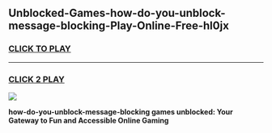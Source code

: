 
## Unblocked-Games-how-do-you-unblock-message-blocking-Play-Online-Free-hl0jx
<h3>
<a href="https://premium76.site?title=how-do-you-unblock-message-blocking&ref=26A">CLICK TO PLAY</a></h3>
<hr>

<h3>
<a href="https://premium76.site?title=how-do-you-unblock-message-blocking&ref=26A">CLICK 2 PLAY</a>
  
</h3>

<a href="https://premium76.site?title=how-do-you-unblock-message-blocking&ref=26A"><img src="https://clearcache.store/games.png"></a>


**how-do-you-unblock-message-blocking games unblocked: Your Gateway to Fun and Accessible Online Gaming**
